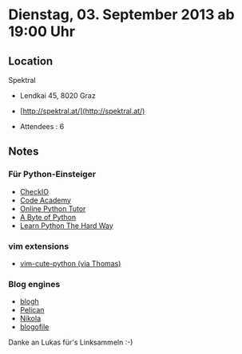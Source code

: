 # Dienstag, 03. September 2013 ab 19:00 Uhr

## Location

Spektral

- Lendkai 45, 8020 Graz
- [http://spektral.at/](http://spektral.at/)

- Attendees : 6

## Notes

### Für Python-Einsteiger

- [CheckIO](http://www.checkio.org/)
- [Code Academy](http://www.codecademy.com/)
- [Online Python Tutor](http://www.pythontutor.com/)
- [A Byte of Python](http://swaroopch.com/notes/python/)
- [Learn Python The Hard Way](http://learnpythonthehardway.org/)

### vim extensions

- [vim-cute-python (via Thomas)](https://github.com/ehamberg/vim-cute-python)

### Blog engines

- [blogh](http://docs.blohg.org/en/0.12/)
- [Pelican](https://github.com/getpelican)
- [Nikola](https://github.com/ralsina/nikola)
- [blogofile](http://www.blogofile.com/)

Danke an Lukas für's Linksammeln :-)
